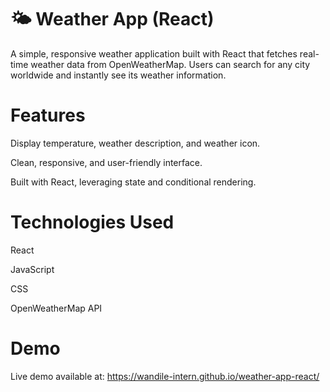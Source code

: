 # 🌤️ Weather App (React)

A simple, responsive weather application built with React that fetches real-time weather data from OpenWeatherMap. Users can search for any city worldwide and instantly see its weather information.

# Features

Display temperature, weather description, and weather icon.

Clean, responsive, and user-friendly interface.

Built with React, leveraging state and conditional rendering.

# Technologies Used

React

JavaScript 

CSS

OpenWeatherMap API

# Demo
Live demo available at: https://wandile-intern.github.io/weather-app-react/
